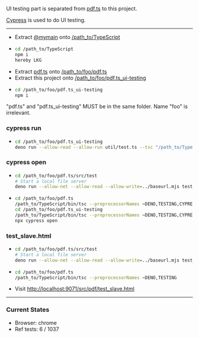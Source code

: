 UI testing part is separated from [pdf.ts](https://github.com/nmtigor/pdf.ts) to
this project.

[Cypress](https://www.cypress.io/) is used to do UI testing.

---

- Extract [@mymain](https://github.com/nmtigor/TypeScript) onto
  <ins>/path_to/TypeScript</ins>
- ```bash
  cd /path_to/TypeScript
  npm i
  hereby LKG
  ```
- Extract [pdf.ts](https://github.com/nmtigor/pdf.ts) onto
  <ins>/path_to/foo/pdf.ts</ins>
- Extract this project onto <ins>/path_to/foo/pdf.ts_ui-testing</ins>
- ```bash
  cd /path_to/foo/pdf.ts_ui-testing
  npm i
  ```

"pdf.ts" and "pdf.ts_ui-testing" MUST be in the same folder. Name "foo" is
irrelevant.

### cypress run

- ```bash
  cd /path_to/foo/pdf.ts_ui-testing
  deno run --allow-read --allow-run util/test.ts --tsc "/path_to/TypeScript/bin/tsc"
  ```

### cypress open

- ```bash
  cd /path_to/foo/pdf.ts/src/test
  # Start a local file server
  deno run --allow-net --allow-read --allow-write=../baseurl.mjs test_server.ts
  ```
- ```bash
  cd /path_to/foo/pdf.ts
  /path_to/TypeScript/bin/tsc --preprocessorNames ~DENO,TESTING,CYPRESS
  cd /path_to/foo/pdf.ts_ui-testing
  /path_to/TypeScript/bin/tsc --preprocessorNames ~DENO,TESTING,CYPRESS
  npx cypress open
  ```

### test_slave.html

- ```bash
  cd /path_to/foo/pdf.ts/src/test
  # Start a local file server
  deno run --allow-net --allow-read --allow-write=../baseurl.mjs test_server.ts
  ```
- ```bash
  cd /path_to/foo/pdf.ts
  /path_to/TypeScript/bin/tsc --preprocessorNames ~DENO,TESTING
  ```
- Visit
  <ins>h</ins><ins>ttp://localhost:9071/src/pdf/test_slave.html</ins>

---

### Current States

- Browser: chrome
- Ref tests: 6 / 1037
